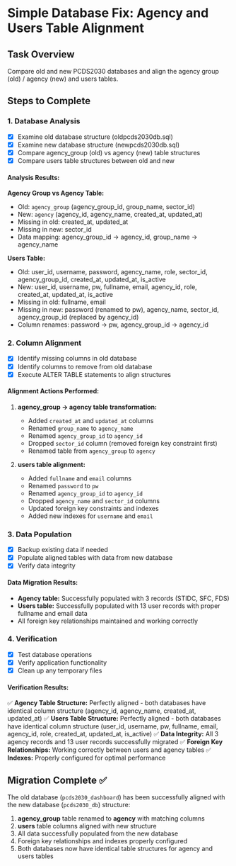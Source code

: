 # Simple Database Fix: Agency and Users Table Alignment

## Task Overview
Compare old and new PCDS2030 databases and align the agency group (old) / agency (new) and users tables.

## Steps to Complete

### 1. Database Analysis
- [x] Examine old database structure (oldpcds2030db.sql)
- [x] Examine new database structure (newpcds2030db.sql)
- [x] Compare agency_group (old) vs agency (new) table structures
- [x] Compare users table structures between old and new

#### Analysis Results:

**Agency Group vs Agency Table:**
- Old: `agency_group` (agency_group_id, group_name, sector_id)
- New: `agency` (agency_id, agency_name, created_at, updated_at)
- Missing in old: created_at, updated_at
- Missing in new: sector_id
- Data mapping: agency_group_id → agency_id, group_name → agency_name

**Users Table:**
- Old: user_id, username, password, agency_name, role, sector_id, agency_group_id, created_at, updated_at, is_active
- New: user_id, username, pw, fullname, email, agency_id, role, created_at, updated_at, is_active
- Missing in old: fullname, email
- Missing in new: password (renamed to pw), agency_name, sector_id, agency_group_id (replaced by agency_id)
- Column renames: password → pw, agency_group_id → agency_id

### 2. Column Alignment
- [x] Identify missing columns in old database
- [x] Identify columns to remove from old database
- [x] Execute ALTER TABLE statements to align structures

#### Alignment Actions Performed:
1. **agency_group → agency table transformation:**
   - Added `created_at` and `updated_at` columns
   - Renamed `group_name` to `agency_name`
   - Renamed `agency_group_id` to `agency_id`
   - Dropped `sector_id` column (removed foreign key constraint first)
   - Renamed table from `agency_group` to `agency`

2. **users table alignment:**
   - Added `fullname` and `email` columns
   - Renamed `password` to `pw`
   - Renamed `agency_group_id` to `agency_id`
   - Dropped `agency_name` and `sector_id` columns
   - Updated foreign key constraints and indexes
   - Added new indexes for `username` and `email`

### 3. Data Population
- [x] Backup existing data if needed
- [x] Populate aligned tables with data from new database
- [x] Verify data integrity

#### Data Migration Results:
- **Agency table:** Successfully populated with 3 records (STIDC, SFC, FDS)
- **Users table:** Successfully populated with 13 user records with proper fullname and email data
- All foreign key relationships maintained and working correctly

### 4. Verification
- [x] Test database operations
- [x] Verify application functionality
- [x] Clean up any temporary files

#### Verification Results:
✅ **Agency Table Structure:** Perfectly aligned - both databases have identical column structure (agency_id, agency_name, created_at, updated_at)
✅ **Users Table Structure:** Perfectly aligned - both databases have identical column structure (user_id, username, pw, fullname, email, agency_id, role, created_at, updated_at, is_active)
✅ **Data Integrity:** All 3 agency records and 13 user records successfully migrated
✅ **Foreign Key Relationships:** Working correctly between users and agency tables
✅ **Indexes:** Properly configured for optimal performance

## Migration Complete ✅

The old database (`pcds2030_dashboard`) has been successfully aligned with the new database (`pcds2030_db`) structure:

1. **agency_group** table renamed to **agency** with matching columns
2. **users** table columns aligned with new structure
3. All data successfully populated from the new database
4. Foreign key relationships and indexes properly configured
5. Both databases now have identical table structures for agency and users tables